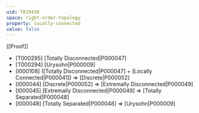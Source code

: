 ```yaml
---
uid: T019438
space: right-order-topology
property: locally-connected
value: false
---
```

[[Proof]]

* [T000295] [Totally Disconnected|P000047]
* [T000294] [Urysohn|P000009]
* [I000108] ([Totally Disconnected|P000047] + [Locally Connected|P000041]) => [Discrete|P000052]
* [I000044] [Discrete|P000052] => [Extremally Disconnected|P000049]
* [I000045] [Extremally Disconnected|P000049] => [Totally Separated|P000048]
* [I000048] [Totally Separated|P000048] => [Urysohn|P000009]


